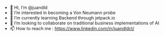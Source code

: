 - 👋 Hi, I’m @juandld
- 👀 I’m interested in becoming a Von Neumann probe
- 🌱 I’m currently learning Backend through jetpack.io
- 💞️ I’m looking to collaborate on traditional business implementations of AI
- 📫 How to reach me : https://www.linkedin.com/in/juandldct/
